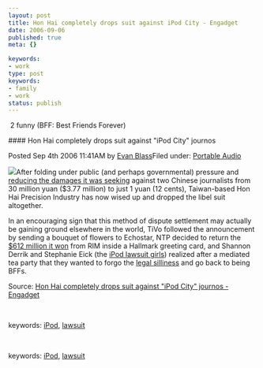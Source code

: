```yaml
---
layout: post
title: Hon Hai completely drops suit against iPod City - Engadget
date: 2006-09-06
published: true
meta: {}

keywords:
- work
type: post
keywords:
- family
- work
status: publish
---
```



 2 funny (BFF: Best Friends Forever)

<!-- blockquote  -->#### Hon Hai completely drops suit against "iPod City" journos



Posted Sep 4th 2006 11:41AM by [Evan Blass](http://www.engadget.com/bloggers/evan-blass)Filed under: [Portable Audio](http://portableaudio.engadget.com)



[![](http://media.eick.us/2011/05/friendshugging.jpg)](http://today.reuters.com/news/articlenews.aspx?type=technologyNews&storyID=2006-09-03T171037Z_01_T327763_RTRUKOC_0_US-APPLE-CHINA.xml&archived=False)After folding under public (and perhaps governmental) pressure and [reducing the damages it was seeking](http://www.engadget.com/2006/08/31/foxconn-folds-under-pressure-drastically-declaws-lawsuit/) against two Chinese journalists from 30 million yuan ($3.77 million) to just 1 yuan (12 cents), Taiwan-based Hon Hai Precision Industry has now wised up and dropped the libel suit altogether. 







In an encouraging sign that this method of dispute settlement may actually be gaining ground elsewhere in the world, TiVo followed the announcement by sending a bouquet of flowers to Echostar, NTP decided to return the [$612 million it won](http://www.engadget.com/2006/03/03/rim-ntp-settle-for-612-million-finally/) from RIM inside a Hallmark greeting card, and Shannon Derrik and Stephanie Eick (the [iPod lawsuit girls](http://www.engadget.com/2006/08/23/14-year-old-girl-sues-friend-over-missing-ipod/)) realized after a mediated tea party that they wanted to forgo the [legal silliness](http://www.engadget.com/2006/08/31/mom-rejects-donated-ipod-proceeding-with-lawsuit/) and go back to being BFFs.

<!-- endblockquote  -->

Source: [Hon Hai completely drops suit against "iPod City" journos - Engadget](http://www.engadget.com/2006/09/04/hon-hai-completely-drops-suit-against-ipod-city-journos)



 



keywords: [iPod](http://technorati.com/tag/iPod), [lawsuit](http://technorati.com/tag/lawsuit)



 



keywords: [iPod](http://technorati.com/tag/iPod), [lawsuit](http://technorati.com/tag/lawsuit)

